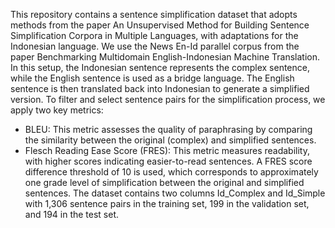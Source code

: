 This repository contains a sentence simplification dataset that adopts methods from the paper An Unsupervised Method for Building Sentence Simplification Corpora in Multiple Languages, with adaptations for the Indonesian language. 
We use the News En-Id parallel corpus from the paper Benchmarking Multidomain English-Indonesian Machine Translation. In this setup, the Indonesian sentence represents  the complex sentence, while the English sentence is used as a bridge language. The English sentence is then translated back into Indonesian to generate a simplified version.
To filter and select sentence pairs for the simplification process, we apply two key metrics:
- BLEU: This metric assesses the quality of paraphrasing by comparing the similarity between the original (complex) and simplified sentences.
- Flesch Reading Ease Score (FRES): This metric measures readability, with higher scores indicating easier-to-read sentences. A FRES score difference threshold of 10 is used, which corresponds to approximately one grade level of simplification between the original and simplified sentences.
The dataset contains two columns Id_Complex and Id_Simple with 1,306 sentence pairs in the training set, 199 in the validation set, and 194 in the test set.
